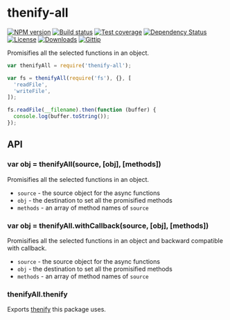 
# thenify-all

[![NPM version][npm-image]][npm-url]
[![Build status][travis-image]][travis-url]
[![Test coverage][coveralls-image]][coveralls-url]
[![Dependency Status][david-image]][david-url]
[![License][license-image]][license-url]
[![Downloads][downloads-image]][downloads-url]
[![Gittip][gittip-image]][gittip-url]

Promisifies all the selected functions in an object.

```js
var thenifyAll = require('thenify-all');

var fs = thenifyAll(require('fs'), {}, [
  'readFile',
  'writeFile',
]);

fs.readFile(__filename).then(function (buffer) {
  console.log(buffer.toString());
});
```

## API

### var obj = thenifyAll(source, [obj], [methods])

Promisifies all the selected functions in an object.

- `source` - the source object for the async functions
- `obj` - the destination to set all the promisified methods
- `methods` - an array of method names of `source`

### var obj = thenifyAll.withCallback(source, [obj], [methods])

Promisifies all the selected functions in an object and backward compatible with callback.

- `source` - the source object for the async functions
- `obj` - the destination to set all the promisified methods
- `methods` - an array of method names of `source`

### thenifyAll.thenify

Exports [thenify](https://github.com/thenables/thenify) this package uses.

[gitter-image]: https://badges.gitter.im/thenables/thenify-all.png
[gitter-url]: https://gitter.im/thenables/thenify-all
[npm-image]: https://img.shields.io/npm/v/thenify-all.svg?style=flat-square
[npm-url]: https://npmjs.org/package/thenify-all
[github-tag]: http://img.shields.io/github/tag/thenables/thenify-all.svg?style=flat-square
[github-url]: https://github.com/thenables/thenify-all/tags
[travis-image]: https://img.shields.io/travis/thenables/thenify-all.svg?style=flat-square
[travis-url]: https://travis-ci.org/thenables/thenify-all
[coveralls-image]: https://img.shields.io/coveralls/thenables/thenify-all.svg?style=flat-square
[coveralls-url]: https://coveralls.io/r/thenables/thenify-all
[david-image]: http://img.shields.io/david/thenables/thenify-all.svg?style=flat-square
[david-url]: https://david-dm.org/thenables/thenify-all
[license-image]: http://img.shields.io/npm/l/thenify-all.svg?style=flat-square
[license-url]: LICENSE
[downloads-image]: http://img.shields.io/npm/dm/thenify-all.svg?style=flat-square
[downloads-url]: https://npmjs.org/package/thenify-all
[gittip-image]: https://img.shields.io/gratipay/jonathanong.svg?style=flat-square
[gittip-url]: https://gratipay.com/jonathanong/

